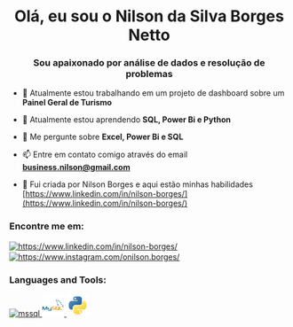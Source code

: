 <h1 align="center">Olá, eu sou o Nilson da Silva Borges Netto</h1>
<h3 align="center">Sou apaixonado por análise de dados e resolução de problemas</h3>

- 🔭 Atualmente estou trabalhando em um projeto de dashboard sobre um **Painel Geral de Turismo**

- 🌱 Atualmente estou aprendendo **SQL, Power Bi e Python**

- 💬 Me pergunte sobre **Excel, Power Bi e SQL**

- 📫 Entre em contato comigo através do email **business.nilson@gmail.com**

- 📄 Fui criada por Nilson Borges e aqui estão minhas habilidades [https://www.linkedin.com/in/nilson-borges/](https://www.linkedin.com/in/nilson-borges/)

<h3 align="left">Encontre me em:</h3>
<p align="left">
<a href="https://linkedin.com/in/https://www.linkedin.com/in/nilson-borges/" target="blank"><img align="center" src="https://raw.githubusercontent.com/rahuldkjain/github-profile-readme-generator/master/src/images/icons/Social/linked-in-alt.svg" alt="https://www.linkedin.com/in/nilson-borges/" height="30" width="40" /></a>
<a href="https://instagram.com/https://www.instagram.com/onilson.borges/" target="blank"><img align="center" src="https://raw.githubusercontent.com/rahuldkjain/github-profile-readme-generator/master/src/images/icons/Social/instagram.svg" alt="https://www.instagram.com/onilson.borges/" height="30" width="40" /></a>
</p>

<h3 align="left">Languages and Tools:</h3>
<p align="left"> <a href="https://www.microsoft.com/en-us/sql-server" target="_blank" rel="noreferrer"> <img src="https://www.svgrepo.com/show/303229/microsoft-sql-server-logo.svg" alt="mssql" width="40" height="40"/> </a> <a href="https://www.mysql.com/" target="_blank" rel="noreferrer"> <img src="https://raw.githubusercontent.com/devicons/devicon/master/icons/mysql/mysql-original-wordmark.svg" alt="mysql" width="40" height="40"/> </a> <a href="https://www.python.org" target="_blank" rel="noreferrer"> <img src="https://raw.githubusercontent.com/devicons/devicon/master/icons/python/python-original.svg" alt="python" width="40" height="40"/> </a> </p>


<!---
- 👋 Hi, I’m @NilsonBorges
- 👀 I’m interested in ...
- 🌱 I’m currently learning ...
- 💞️ I’m looking to collaborate on ...
- 📫 How to reach me ...


NilsonBorges/NilsonBorges is a ✨ special ✨ repository because its `README.md` (this file) appears on your GitHub profile.
You can click the Preview link to take a look at your changes.
--->
